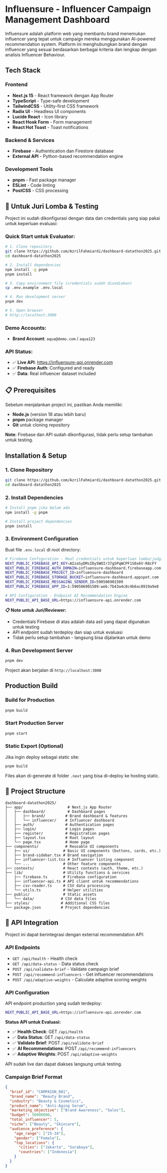 # Influensure - Influencer Campaign Management Dashboard

Influensure adalah platform web yang membantu brand menemukan influencer yang tepat untuk campaign mereka menggunakan AI-powered recommendation system. Platform ini menghubungkan brand dengan influencer yang sesuai berdasarkan berbagai kriteria dan lengkap dengan analisis Influencer Behaviour.


## Tech Stack

### Frontend
- **Next.js 15** - React framework dengan App Router
- **TypeScript** - Type-safe development
- **TailwindCSS** - Utility-first CSS framework
- **Radix UI** - Headless UI components
- **Lucide React** - Icon library
- **React Hook Form** - Form management
- **React Hot Toast** - Toast notifications

### Backend & Services
- **Firebase** - Authentication dan Firestore database
- **External API** - Python-based recommendation engine

### Development Tools
- **pnpm** - Fast package manager
- **ESLint** - Code linting
- **PostCSS** - CSS processing

## 🎯 Untuk Juri Lomba & Testing

Project ini sudah dikonfigurasi dengan data dan credentials yang siap pakai untuk keperluan evaluasi:

### Quick Start untuk Evaluator:

```bash
# 1. Clone repository
git clone https://github.com/AzrilFahmiardi/dashboard-datathon2025.git
cd dashboard-datathon2025

# 2. Install dependencies
npm install -g pnpm
pnpm install

# 3. Copy environment file (credentials sudah disediakan)
cp .env.example .env.local

# 4. Run development server
pnpm dev

# 5. Open browser
# http://localhost:3000
```

### Demo Accounts:
- **Brand Account**: `aqua@demo.com` / `aqua123`

### API Status:
- ✅ **Live API**: https://influensure-api.onrender.com
- ✅ **Firebase Auth**: Configured and ready
- ✅ **Data**: Real influencer dataset included

## 📋 Prerequisites

Sebelum menjalankan project ini, pastikan Anda memiliki:


- **Node.js** (version 18 atau lebih baru)
- **pnpm** package manager
- **Git** untuk cloning repository

**Note**: Firebase dan API sudah dikonfigurasi, tidak perlu setup tambahan untuk testing.

## Installation & Setup

### 1. Clone Repository

```bash
git clone https://github.com/AzrilFahmiardi/dashboard-datathon2025.git
cd dashboard-datathon2025
```

### 2. Install Dependencies

```bash
# Install pnpm jika belum ada
npm install -g pnpm

# Install project dependencies
pnpm install
```

### 3. Environment Configuration

Buat file `.env.local` di root directory:

```bash
# Firebase Configuration - Real credentials untuk keperluan lomba/judging
NEXT_PUBLIC_FIREBASE_API_KEY=AIzaSyDMsIDy5WOIr37gSPqWCPF1S0x6V-R8cFY
NEXT_PUBLIC_FIREBASE_AUTH_DOMAIN=influensure-dashboard.firebaseapp.com
NEXT_PUBLIC_FIREBASE_PROJECT_ID=influensure-dashboard
NEXT_PUBLIC_FIREBASE_STORAGE_BUCKET=influensure-dashboard.appspot.com
NEXT_PUBLIC_FIREBASE_MESSAGING_SENDER_ID=590506901509
NEXT_PUBLIC_FIREBASE_APP_ID=1:590506901509:web:7b43a4c8c4b6ac8919a9e8

# API Configuration - Endpoint AI Recommendation Engine
NEXT_PUBLIC_API_BASE_URL=https://influensure-api.onrender.com
```

**📋 Note untuk Juri/Reviewer:**
- Credentials Firebase di atas adalah data asli yang dapat digunakan untuk testing
- API endpoint sudah terdeploy dan siap untuk evaluasi
- Tidak perlu setup tambahan - langsung bisa dijalankan untuk demo

### 4. Run Development Server

```bash
pnpm dev
```

Project akan berjalan di `http://localhost:3000`

## Production Build

### Build for Production

```bash
pnpm build
```

### Start Production Server

```bash
pnpm start
```

### Static Export (Optional)

Jika ingin deploy sebagai static site:

```bash
pnpm build
```

Files akan di-generate di folder `.next` yang bisa di-deploy ke hosting static.

## 📁 Project Structure

```
dashboard-datathon2025/
├── app/                    # Next.js App Router
│   ├── dashboard/          # Dashboard pages
│   │   ├── brand/         # Brand dashboard & features
│   │   └── influencer/    # Influencer dashboard
│   ├── auth/              # Authentication pages
│   ├── login/             # Login pages
│   ├── register/          # Registration pages
│   ├── layout.tsx         # Root layout
│   └── page.tsx           # Home page
├── components/            # Reusable UI components
│   ├── ui/               # Basic UI components (buttons, cards, etc.)
│   ├── brand-sidebar.tsx # Brand navigation
│   ├── influencer-list.tsx # Influencer listing component
│   └── ...               # Other feature components
├── contexts/             # React contexts (auth, theme, etc.)
├── lib/                  # Utility functions & services
│   ├── firebase.ts       # Firebase configuration
│   ├── influencer-api.ts # API client untuk recommendations
│   ├── csv-reader.ts     # CSV data processing
│   └── utils.ts          # Helper utilities
├── public/               # Static assets
│   └── data/            # CSV data files
├── styles/              # Additional CSS files
└── package.json         # Project dependencies
```

## 🔌 API Integration

Project ini dapat berintegrasi dengan external recommendation API:

### API Endpoints

- `GET /api/health` - Health check
- `GET /api/data-status` - Data status check
- `POST /api/validate-brief` - Validate campaign brief
- `POST /api/recommend-influencers` - Get influencer recommendations
- `POST /api/adaptive-weights` - Calculate adaptive scoring weights

### API Configuration

API endpoint production yang sudah terdeploy:

```bash
NEXT_PUBLIC_API_BASE_URL=https://influensure-api.onrender.com
```

**Status API untuk Evaluasi:**
- ✅ **Health Check**: GET `/api/health`
- ✅ **Data Status**: GET `/api/data-status` 
- ✅ **Validate Brief**: POST `/api/validate-brief`
- ✅ **AI Recommendations**: POST `/api/recommend-influencers`
- ✅ **Adaptive Weights**: POST `/api/adaptive-weights`

API sudah live dan dapat diakses langsung untuk testing.


### Campaign Brief Format

```json
{
  "brief_id": "CAMPAIGN_001",
  "brand_name": "Beauty Brand",
  "industry": "Beauty & Cosmetics",
  "product_name": "Anti-Aging Serum",
  "marketing_objective": ["Brand Awareness", "Sales"],
  "budget": 50000000,
  "total_influencer": 5,
  "niche": ["Beauty", "Skincare"],
  "audience_preference": {
    "age_range": ["25-34"],
    "gender": ["Female"],
    "top_locations": {
      "cities": ["Jakarta", "Surabaya"],
      "countries": ["Indonesia"]
    }
  }
}
```
